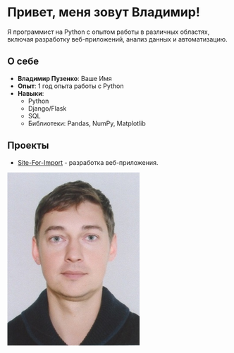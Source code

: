 # Привет, меня зовут Владимир!

Я программист на Python с опытом работы в различных областях, включая разработку веб-приложений, анализ данных и автоматизацию.

## О себе

- **Владимир Пузенко**: Ваше Имя
- **Опыт**: 1 год опыта работы с Python
- **Навыки**: 
  - Python
  - Django/Flask
  - SQL
  - Библиотеки: Pandas, NumPy, Matplotlib

## Проекты

- [Site-For-Import](https://github.com/Vladimirrus8/Site-For-Import.git) - разработка веб-приложения.

![Моё фото](my_foto.jpg)